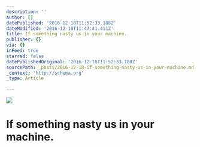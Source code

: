 ```yaml
---
description: ''
author: []
datePublished: '2016-12-18T11:52:33.188Z'
dateModified: '2016-12-18T11:47:41.411Z'
title: If something nasty us in your machine.
publisher: {}
via: {}
inFeed: true
starred: false
datePublishedOriginal: '2016-12-18T11:52:33.188Z'
sourcePath: _posts/2016-12-18-if-something-nasty-us-in-your-machine.md
_context: 'http://schema.org'
_type: Article

---
```

![](https://imgflo.herokuapp.com/graph/2b2431f8e7ba7b0/cacd510067808eda3a63bbe226e60f79/croprotate.jpg?cropheight=2112&cropwidth=1969&degrees=0&input=https%3A%2F%2Fthe-grid-user-content.s3-us-west-2.amazonaws.com%2F6736580a-abf0-4ac3-b49d-9ee2e283da0c.jpg&x=416&y=0)

# If something nasty us in your machine.